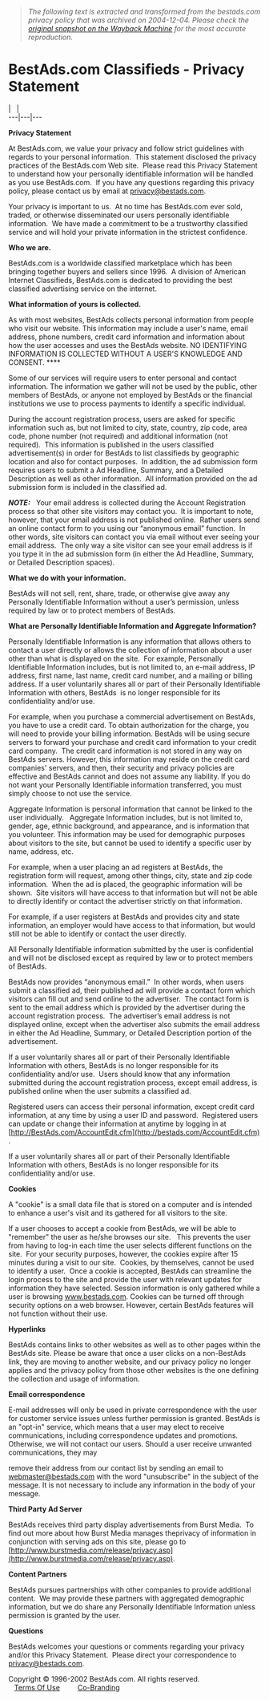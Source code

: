 > *The following text is extracted and transformed from the bestads.com privacy policy that was archived on 2004-12-04. Please check the [original snapshot on the Wayback Machine](https://web.archive.org/web/20041204041053id_/http%3A//bestads.com/privacy.html) for the most accurate reproduction.*

# BestAds.com Classifieds - Privacy Statement

[](http://bestads.com/) |   |   
---|---|---  
  
**Privacy Statement**

At BestAds.com, we value your privacy and follow strict guidelines with regards to your personal information.  This statement disclosed the privacy practices of the BestAds.com Web site.  Please read this Privacy Statement to understand how your personally identifiable information will be handled as you use BestAds.com.  If you have any questions regarding this privacy policy, please contact us by email at [privacy@bestads.com](mailto:privacy@bestads.com).

Your privacy is important to us.  At no time has BestAds.com ever sold, traded, or otherwise disseminated our users personally identifiable information.  We have made a commitment to be a trustworthy classified service and will hold your private information in the strictest confidence.

**Who we are.**

BestAds.com is a worldwide classified marketplace which has been bringing together buyers and sellers since 1996.  A division of American Internet Classifieds, BestAds.com is dedicated to providing the best classified advertising service on the internet.

**What information of yours is collected.**

As with most websites, BestAds collects personal information from people who visit our website. This information may include a user's name, email address, phone numbers, credit card information and information about how the user accesses and uses the BestAds website. NO IDENTIFYING INFORMATION IS COLLECTED WITHOUT A USER'S KNOWLEDGE AND CONSENT. ****

Some of our services will require users to enter personal and contact information. The information we gather will not be used by the public, other members of BestAds, or anyone not employed by BestAds or the financial institutions we use to process payments to identify a specific individual. 

During the account registration process, users are asked for specific information such as, but not limited to city, state, country, zip code, area code, phone number (not required) and additional information (not required).  This information is published in the users classified advertisement(s) in order for BestAds to list classifieds by geographic location and also for contact purposes.  In addition, the ad submission form requires users to submit a Ad Headline, Summary, and a Detailed Description as well as other information.  All information provided on the ad submission form is included in the classified ad.

_**NOTE:**_   Your email address is collected during the Account Registration process so that other site visitors may contact you.  It is important to note, however, that your email address is not published online.  Rather users send an online contact form to you using our “anonymous email” function.  In other words, site visitors can contact you via email without ever seeing your email address.  The only way a site visitor can see your email address is if you type it in the ad submission form (in either the Ad Headline, Summary, or Detailed Description spaces).

**What we do with your information.**

BestAds will not sell, rent, share, trade, or otherwise give away any Personally Identifiable Information without a user’s permission, unless required by law or to protect members of BestAds.

**What are Personally Identifiable Information and Aggregate Information?**

Personally Identifiable Information is any information that allows others to contact a user directly or allows the collection of information about a user other than what is displayed on the site.  For example, Personally Identifiable Information includes, but is not limited to, an e-mail address, IP address, first name, last name, credit card number, and a mailing or billing address. If a user voluntarily shares all or part of their Personally Identifiable Information with others, BestAds  is no longer responsible for its confidentiality and/or use. 

For example, when you purchase a commercial advertisement on BestAds, you have to use a credit card. To obtain authorization for the charge, you will need to provide your billing information. BestAds will be using secure servers to forward your purchase and credit card information to your credit card company.  The credit card information is not stored in any way on BestAds servers. However, this information may reside on the credit card companies' servers, and then, their security and privacy policies are effective and BestAds cannot and does not assume any liability. If you do not want your Personally Identifiable information transferred, you must simply choose to not use the service.

Aggregate Information is personal information that cannot be linked to the user individually.   Aggregate Information includes, but is not limited to, gender, age, ethnic background, and appearance, and is information that you volunteer. This information may be used for demographic purposes about visitors to the site, but cannot be used to identify a specific user by name, address, etc.

For example, when a user placing an ad registers at BestAds, the registration form will request, among other things, city, state and zip code information.  When the ad is placed, the geographic information will be shown.  Site visitors will have access to that information but will not be able to directly identify or contact the advertiser strictly on that information.   

For example, if a user registers at BestAds and provides city and state information, an employer would have access to that information, but would still not be able to identify or contact the user directly.

All Personally Identifiable information submitted by the user is confidential and will not be disclosed except as required by law or to protect members of BestAds. 

BestAds now provides “anonymous email.”  In other words, when users submit a classified ad, their published ad will provide a contact form which visitors can fill out and send online to the advertiser.  The contact form is sent to the email address which is provided by the advertiser during the account registration process.  The advertiser’s email address is not displayed online, except when the advertiser also submits the email address in either the Ad Headline, Summary, or Detailed Description portion of the advertisement.

If a user voluntarily shares all or part of their Personally Identifiable Information with others, BestAds is no longer responsible for its confidentiality and/or use.  Users should know that any information submitted during the account registration process, except email address, is published online when the user submits a classified ad. 

Registered users can access their personal information, except credit card information, at any time by using a user ID and password.  Registered users can update or change their information at anytime by logging in at [http://BestAds.com/AccountEdit.cfm](http://bestads.com/AccountEdit.cfm) . 

If a user voluntarily shares all or part of their Personally Identifiable Information with others, BestAds is no longer responsible for its confidentiality and/or use. 

**Cookies**

A "cookie" is a small data file that is stored on a computer and is intended to enhance a user's visit and its gathered for all visitors to the site. 

If a user chooses to accept a cookie from BestAds, we will be able to "remember" the user as he/she browses our site.   This prevents the user from having to log-in each time the user selects different functions on the site.  For your security purposes, however, the cookies expire after 15 minutes during a visit to our site.  Cookies, by themselves, cannot be used to identify a user.  Once a cookie is accepted, BestAds can streamline the login process to the site and provide the user with relevant updates for information they have selected. Session information is only gathered while a user is browsing www.bestads.com. Cookies can be turned off through security options on a web browser. However, certain BestAds features will not function without their use.

**Hyperlinks**

BestAds contains links to other websites as well as to other pages within the BestAds site. Please be aware that once a user clicks on a non-BestAds link, they are moving to another website, and our privacy policy no longer applies and the privacy policy from those other websites is the one defining the collection and usage of information.

**Email correspondence**

E-mail addresses will only be used in private correspondence with the user for customer service issues unless further permission is granted. BestAds is an "opt-in" service, which means that a user may elect to receive communications, including correspondence updates and promotions. Otherwise, we will not contact our users. Should a user receive unwanted communications, they may

remove their address from our contact list by sending an email to webmaster@bestads.com with the word "unsubscribe" in the subject of the message. It is not necessary to include any information in the body of your message.

**Third Party Ad Server**

BestAds receives third party display advertisements from Burst Media.  To find out more about how Burst Media manages theprivacy of information in conjunction with serving ads on this site, please go to [http://www.burstmedia.com/release/privacy.asp](http://www.burstmedia.com/release/privacy.asp).

**Content Partners**

BestAds pursues partnerships with other companies to provide additional content.  We may provide these partners with aggregated demographic information, but we do share any Personally Identifiable Information unless permission is granted by the user.

**Questions**

BestAds welcomes your questions or comments regarding your privacy and/or this Privacy Statement.  Please direct your correspondence to [privacy@bestads.com](mailto:privacy@bestads.com). 

  
Copyright © 1996-2002 BestAds.com. All rights reserved.    
   [Terms Of Use](http://bestads.com/terms.cfm)         [Co-Branding](http://bestads.com/CoBranding/Login.cfm)
